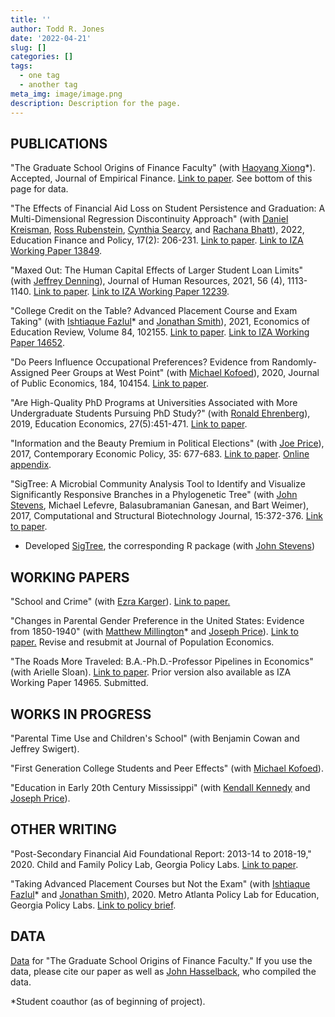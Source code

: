 ```yaml
---
title: ''
author: Todd R. Jones
date: '2022-04-21'
slug: []
categories: []
tags:
  - one tag
  - another tag
meta_img: image/image.png
description: Description for the page.
---
```



## PUBLICATIONS
"The Graduate School Origins of Finance Faculty" (with [Haoyang Xiong](https://www.haoyangxiong.com/home)*). Accepted, Journal of Empirical Finance. [Link to paper](/papers/Finance_Origins.pdf). See bottom of this page for data.

"The Effects of Financial Aid Loss on Student Persistence and Graduation: A Multi-Dimensional Regression Discontinuity Approach" (with [Daniel Kreisman](http://www.dkreisman.com/), [Ross Rubenstein](https://aysps.gsu.edu/profile/ross-rubenstein/), [Cynthia Searcy](https://aysps.gsu.edu/profile/cynthia-searcy/), and [Rachana Bhatt](https://www.usg.edu/cassie/about/staff_members)), 2022, Education Finance and Policy, 17(2): 206-231. [Link to paper](https://direct.mit.edu/edfp/article/doi/10.1162/edfp_a_00337/97143/The-Effects-of-Financial-Aid-Loss-on-Persistence). [Link to IZA Working Paper 13849](https://www.iza.org/publications/dp/13849/the-effects-of-financial-aid-loss-on-persistence-and-graduation-a-multi-dimensional-regression-discontinuity-approach).

"Maxed Out: The Human Capital Effects of Larger Student Loan Limits" (with [Jeffrey Denning](https://www.jeffdenning.com/)), Journal of Human Resources, 2021, 56 (4), 1113-1140. [Link to paper](http://jhr.uwpress.org/content/56/4/1113.short). [Link to IZA Working Paper 12239](https://www.iza.org/en/publications/dp/12239/maxed-out-the-effect-of-larger-student-loan-limits-on-borrowing-and-education-outcomes).

"College Credit on the Table? Advanced Placement Course and Exam Taking" (with [Ishtiaque Fazlul](https://sites.google.com/view/ishtiaquefazlul/home)* and [Jonathan Smith](https://sites.google.com/site/jonathansmithphd/)), 2021, Economics of Education Review, Volume 84, 102155. [Link to paper](https://www.sciencedirect.com/science/article/pii/S0272775721000741). [Link to IZA Working Paper 14652](https://www.iza.org/de/publications/dp/14652/college-credit-on-the-table-advanced-placement-course-and-exam-taking).

"Do Peers Influence Occupational Preferences? Evidence from Randomly-Assigned Peer Groups at West Point" (with [Michael Kofoed](https://sites.google.com/site/michaelkofoed1/)), 2020, Journal of Public Economics, 184, 104154. [Link to paper](https://www.sciencedirect.com/science/article/pii/S0047272720300189).

"Are High-Quality PhD Programs at Universities Associated with More Undergraduate Students Pursuing PhD Study?" (with [Ronald Ehrenberg](https://courses.cit.cornell.edu/rge2/)), 2019, Education Economics, 27(5):451-471. [Link to paper](https://www.tandfonline.com/doi/abs/10.1080/09645292.2019.1623177?journalCode=cede20).

"Information and the Beauty Premium in Political Elections" (with [Joe Price](https://economics.byu.edu/directory/joseph-p-price)), 2017, Contemporary Economic Policy, 35: 677-683. [Link to paper](https://onlinelibrary.wiley.com/doi/full/10.1111/coep.12231). [Online appendix](https://drive.google.com/file/d/1p8kOpgpwr66KZxTLf5nLwCrYlhstwhDR/view).

"SigTree: A Microbial Community Analysis Tool to Identify and Visualize Significantly Responsive Branches in a Phylogenetic Tree" (with [John Stevens](https://math.usu.edu/jrstevens/), Michael Lefevre, Balasubramanian Ganesan, and Bart Weimer), 2017, Computational and Structural Biotechnology Journal, 15:372-376. [Link to paper](https://www.sciencedirect.com/science/article/pii/S2001037017300132). 
* Developed [SigTree](https://cran.r-project.org/web/packages/SigTree/index.html), the corresponding R package (with [John Stevens](https://math.usu.edu/jrstevens/)) 

## WORKING PAPERS

"School and Crime" (with [Ezra Karger](https://ezrakarger.com/)). [Link to paper.](/papers/School_Crime_most_recent.pdf)

"Changes in Parental Gender Preference in the United States: Evidence from 1850-1940" (with [Matthew Millington](https://wpcarey.asu.edu/people/profile/3278766)* and [Joseph Price](https://economics.byu.edu/directory/joseph-p-price)). [Link to paper.](/papers/Gender_Preference_most_recent.pdf) Revise and resubmit at Journal of Population Economics.

"The Roads More Traveled: B.A.-Ph.D.-Professor Pipelines in Economics" (with Arielle Sloan). [Link to paper](/papers/PhD_Origins_most_recent.pdf). Prior version also available as IZA Working Paper 14965. Submitted.



## WORKS IN PROGRESS

"Parental Time Use and Children's School" (with Benjamin Cowan and Jeffrey Swigert).

"First Generation College Students and Peer Effects" (with [Michael Kofoed](https://sites.google.com/site/michaelkofoed1/)).

"Education in Early 20th Century Mississippi" (with [Kendall Kennedy](https://sites.google.com/site/kendalljameskennedy/) and [Joseph Price](https://economics.byu.edu/directory/joseph-p-price)).  

<!--"Does Education Reduce Mortality? Evidence from College Establishments" (with [Michael Andrews](https://sites.google.com/site/michaeljeffreyandrews/), [Joseph Price](https://economics.byu.edu/directory/joseph-p-price), and [Lauren Russell](https://web.sas.upenn.edu/lrus/)).-->

## OTHER WRITING
"Post-Secondary Financial Aid Foundational Report: 2013-14 to 2018-19," 2020. Child and Family Policy Lab, Georgia Policy Labs. [Link to paper](https://gpl.gsu.edu/publications/post-secondary-financial-aid/).

"Taking Advanced Placement Courses but Not the Exam" (with [Ishtiaque Fazlul](https://sites.google.com/view/ishtiaquefazlul/home)* and [Jonathan Smith](https://sites.google.com/site/jonathansmithphd/)), 2020. Metro Atlanta Policy Lab for Education, Georgia Policy Labs. [Link to policy brief](https://gpl.gsu.edu/publications/ap-exam-taking/).

## DATA

[Data](/data/finance_origins_data.csv) for "The Graduate School Origins of Finance Faculty." If you use the data, please cite our paper as well as [John Hasselback](http://www.jrhasselback.com/FacDir.html), who compiled the data.

*Student coauthor (as of beginning of project).

